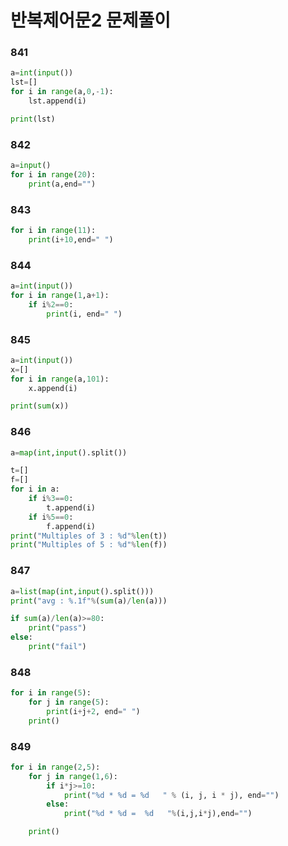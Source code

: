 # 반복제어문2 문제풀이
### 841
```python
a=int(input())
lst=[]
for i in range(a,0,-1):
    lst.append(i)

print(lst)
```

### 842
```python
a=input()
for i in range(20):
    print(a,end="")
```

### 843
```python
for i in range(11):
    print(i+10,end=" ")
```

### 844
```python
a=int(input())
for i in range(1,a+1):
    if i%2==0:
        print(i, end=" ")
```

### 845
```python
a=int(input())
x=[]
for i in range(a,101):
    x.append(i)

print(sum(x))
```

### 846
```python
a=map(int,input().split())

t=[]
f=[]
for i in a:
    if i%3==0:
        t.append(i)
    if i%5==0:
        f.append(i)
print("Multiples of 3 : %d"%len(t))
print("Multiples of 5 : %d"%len(f))
```

### 847
```python
a=list(map(int,input().split()))
print("avg : %.1f"%(sum(a)/len(a)))

if sum(a)/len(a)>=80:
    print("pass")
else:
    print("fail")
```

### 848
```python
for i in range(5):
    for j in range(5):
        print(i+j+2, end=" ")
    print()
```

### 849
```python
for i in range(2,5):
    for j in range(1,6):
        if i*j>=10:
            print("%d * %d = %d   " % (i, j, i * j), end="")
        else:
            print("%d * %d =  %d   "%(i,j,i*j),end="")

    print()
```

